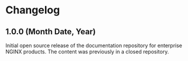 # Changelog

<!-- While we have a changelog for current docs at https://github.com/nginxinc/docs/blob/main/CHANGELOG.md, I'm not convinced -->

## 1.0.0 (Month Date, Year)

Initial open source release of the documentation repository for enterprise NGINX products. The content was previously in a closed repository.
